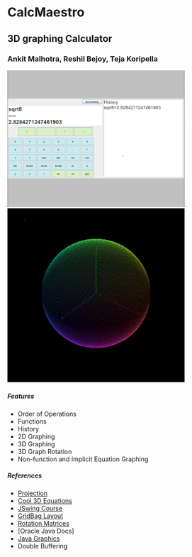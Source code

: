 # CalcMaestro
## 3D graphing Calculator
### Ankit Malhotra, Reshil Bejoy, Teja Koripella

<img src="home.png" alt="drawing" width="400"/>
<img src="grpah.png" alt="drawing" width="400"/>

##### Features
- Order of Operations
- Functions
- History
- 2D Graphing
- 3D Graphing
- 3D Graph Rotation
- Non-function and Implicit Equation Graphing

##### References
- [Projection](https://en.wikipedia.org/wiki/Projection)
- [Cool 3D Equations](https://www.benjoffe.com/code/tools/functions3d/examples)
- [JSwing Course](https://www.youtube.com/watch?v=Kmgo00avvEw)
- [GridBag Layout](https://www.youtube.com/watch?v=g2vDARb7gx8)
- [Rotation Matrices](https://en.wikipedia.org/wiki/Rotation_matrix)
- [Oracle Java Docs]
- [Java Graphics](https://www.youtube.com/watch?v=KcEvHq8Pqs0)
- Double Buffering

